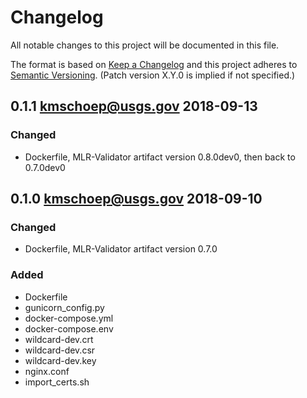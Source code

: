 # Changelog
All notable changes to this project will be documented in this file.

The format is based on [Keep a Changelog](http://keepachangelog.com/en/1.0.0/)
and this project adheres to [Semantic Versioning](http://semver.org/spec/v2.0.0.html). (Patch version X.Y.0 is implied if not specified.)

## 0.1.1 kmschoep@usgs.gov 2018-09-13
### Changed
- Dockerfile, MLR-Validator artifact version 0.8.0dev0, then back to 0.7.0dev0

## 0.1.0 kmschoep@usgs.gov 2018-09-10
### Changed
- Dockerfile, MLR-Validator artifact version 0.7.0

### Added
- Dockerfile
- gunicorn_config.py
- docker-compose.yml
- docker-compose.env
- wildcard-dev.crt
- wildcard-dev.csr
- wildcard-dev.key
- nginx.conf
- import_certs.sh
